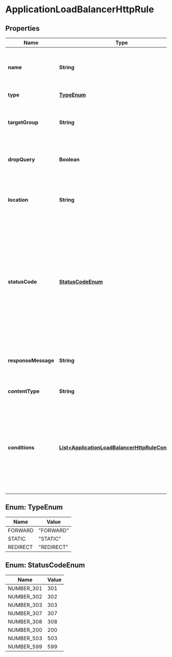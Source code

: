 

# ApplicationLoadBalancerHttpRule

## Properties

| Name | Type | Description | Notes |
| ------------ | ------------- | ------------- | ------------- |
| **name** | **String** | The unique name of the Application Load Balancer HTTP rule. |  |
| **type** | [**TypeEnum**](#TypeEnum) | Type of the HTTP rule. |  |
| **targetGroup** | **String** | The ID of the target group; mandatory and only valid for FORWARD actions. |  [optional] |
| **dropQuery** | **Boolean** | Default is false; valid only for REDIRECT actions. |  [optional] |
| **location** | **String** | The location for redirecting; mandatory and valid only for REDIRECT actions. |  [optional] |
| **statusCode** | [**StatusCodeEnum**](#StatusCodeEnum) | Valid only for REDIRECT and STATIC actions. For REDIRECT actions, default is 301 and possible values are 301, 302, 303, 307, and 308. For STATIC actions, default is 503 and valid range is 200 to 599. |  [optional] |
| **responseMessage** | **String** | The response message of the request; mandatory for STATIC actions. |  [optional] |
| **contentType** | **String** | Valid only for STATIC actions. |  [optional] |
| **conditions** | [**List&lt;ApplicationLoadBalancerHttpRuleCondition&gt;**](ApplicationLoadBalancerHttpRuleCondition.md) | An array of items in the collection.The action is only performed if each and every condition is met; if no conditions are set, the rule will always be performed. |  [optional] |



## Enum: TypeEnum

| Name | Value |
| ---- | -----
| FORWARD | &quot;FORWARD&quot; |
| STATIC | &quot;STATIC&quot; |
| REDIRECT | &quot;REDIRECT&quot; |



## Enum: StatusCodeEnum

| Name | Value |
| ---- | -----
| NUMBER_301 | 301 |
| NUMBER_302 | 302 |
| NUMBER_303 | 303 |
| NUMBER_307 | 307 |
| NUMBER_308 | 308 |
| NUMBER_200 | 200 |
| NUMBER_503 | 503 |
| NUMBER_599 | 599 |


